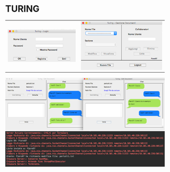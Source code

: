 # TURING
<table>
	<tr>
		<td><img src="/Graphic_Sample/Login_GUI.png"/></td>
		<td><img src="/Graphic_Sample/Turing_GUI.png"/></td>
	</tr>
</table>
<img src="/Graphic_Sample/Edit_Chat_GUI.png"/>
<img src="/Graphic_Sample/Server_Log.png"/>
